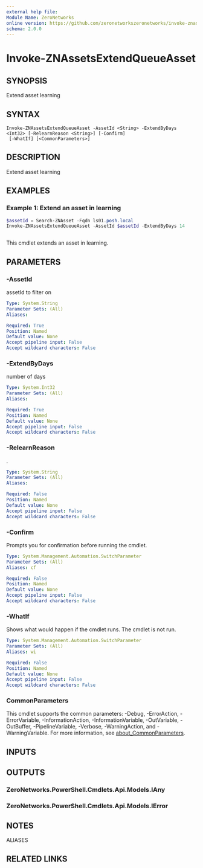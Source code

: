 ```yaml
---
external help file:
Module Name: ZeroNetworks
online version: https://github.com/zeronetworkszeronetworks/invoke-znassetsextendqueueasset
schema: 2.0.0
---
```


# Invoke-ZNAssetsExtendQueueAsset

## SYNOPSIS
Extend asset learning

## SYNTAX

```
Invoke-ZNAssetsExtendQueueAsset -AssetId <String> -ExtendByDays <Int32> [-RelearnReason <String>] [-Confirm]
 [-WhatIf] [<CommonParameters>]
```

## DESCRIPTION
Extend asset learning

## EXAMPLES

### Example 1: Extend an asset in learning
```powershell
$assetId = Search-ZNAsset -Fqdn ls01.posh.local
Invoke-ZNAssetsExtendQueueAsset -AssetId $assetId -ExtendByDays 14
```

```output

```

This cmdlet extends an asset in learning.

## PARAMETERS

### -AssetId
assetId to filter on

```yaml
Type: System.String
Parameter Sets: (All)
Aliases:

Required: True
Position: Named
Default value: None
Accept pipeline input: False
Accept wildcard characters: False
```

### -ExtendByDays
number of days

```yaml
Type: System.Int32
Parameter Sets: (All)
Aliases:

Required: True
Position: Named
Default value: None
Accept pipeline input: False
Accept wildcard characters: False
```

### -RelearnReason
.

```yaml
Type: System.String
Parameter Sets: (All)
Aliases:

Required: False
Position: Named
Default value: None
Accept pipeline input: False
Accept wildcard characters: False
```

### -Confirm
Prompts you for confirmation before running the cmdlet.

```yaml
Type: System.Management.Automation.SwitchParameter
Parameter Sets: (All)
Aliases: cf

Required: False
Position: Named
Default value: None
Accept pipeline input: False
Accept wildcard characters: False
```

### -WhatIf
Shows what would happen if the cmdlet runs.
The cmdlet is not run.

```yaml
Type: System.Management.Automation.SwitchParameter
Parameter Sets: (All)
Aliases: wi

Required: False
Position: Named
Default value: None
Accept pipeline input: False
Accept wildcard characters: False
```

### CommonParameters
This cmdlet supports the common parameters: -Debug, -ErrorAction, -ErrorVariable, -InformationAction, -InformationVariable, -OutVariable, -OutBuffer, -PipelineVariable, -Verbose, -WarningAction, and -WarningVariable. For more information, see [about_CommonParameters](http://go.microsoft.com/fwlink/?LinkID=113216).

## INPUTS

## OUTPUTS

### ZeroNetworks.PowerShell.Cmdlets.Api.Models.IAny

### ZeroNetworks.PowerShell.Cmdlets.Api.Models.IError

## NOTES

ALIASES

## RELATED LINKS

